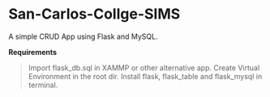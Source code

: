 # San-Carlos-Collge-SIMS
A simple CRUD App using Flask and MySQL.

**Requirements**
>Import flask_db.sql in XAMMP or other alternative app.
>Create Virtual Environment in the root dir.
>Install flask, flask_table and flask_mysql in terminal.
